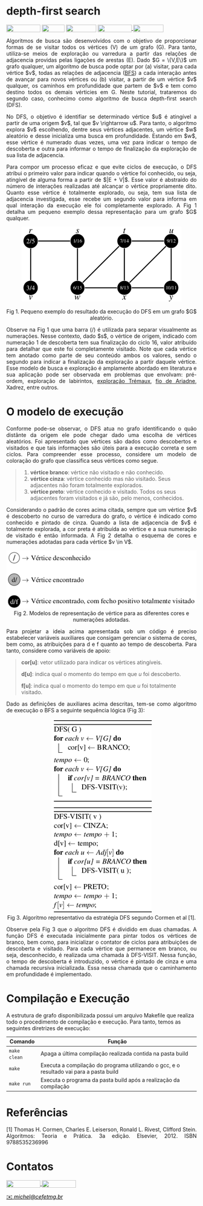 # depth-first search

<div style="display: inline-block;">
<img align="center" height="20px" width="90px" src="https://img.shields.io/badge/Maintained%3F-yes-green.svg"/> 
<img align="center" height="20px" width="60px" src="https://img.shields.io/badge/C%2B%2B-00599C?style=for-the-badge&logo=c%2B%2B&logoColor=white"/> 
<img align="center" height="20px" width="80px" src="https://img.shields.io/badge/Made%20for-VSCode-1f425f.svg"/> 
<a href="https://github.com/mpiress/midpy/issues">
<img align="center" height="20px" width="90px" src="https://img.shields.io/badge/contributions-welcome-brightgreen.svg?style=flat"/>
<img align="center" height="20px" width="80px" src="https://badgen.net/badge/license/MIT/green"/>
</a> 
</div>

<p> </p>
<p> </p>

<p align="justify">
Algoritmos de busca são desenvolvidos com o objetivo de proporcionar formas de se visitar todos os vértices (V) de um grafo (G). Para tanto, utiliza-se meios de exploração ou varredura a partir das relações de adjacencia providas pelas ligações de arestas (E). Dado $G = \{V,E\}$ um grafo qualquer, um algoritmo de busca pode optar por (a) visitar, para cada vértice $v$, todas as relações de adjacencia (<a href="https://github.com/mpiress/graph_bfs">BFS</a>) a cada interação antes de avançar para novos vértices ou (b) visitar, a partir de um vértice $v$ qualquer, os caminhos em profundidade que partem de $v$ e tem como destino todos os demais vérticies em G. Neste tutorial, trataremos do segundo caso, conhecimo como algoritmo de busca depth-first search (DFS). 
</p>

<p align="justify">
No DFS, o objetivo é identifiar se determinado vértice $u$ é atingível a partir de uma origem $v$, tal que $v \rightarrow u$. Para tanto, o algoritmo explora $v$ escolhendo, dentre seus vértices adjacentes, um vértice $w$ aleatório e desse inicializa uma busca em profundidade. Estando em $w$, esse vértice é numerado duas vezes, uma vez para indicar o tempo de descoberta e outra para informar o tempo de finalização da exploração de sua lista de adjacencia.    
</p>

<p align="justify">
Para compor um processo eficaz e que evite ciclos de execução, o DFS atribui o primeiro valor para indicar quando o vértice foi conhecido, ou seja, atingível de alguma forma a partir de $|E + V|$. Esse valor é abstraído do número de interações realizadas até alcançar o vértice propriamente dito. Quanto esse vértice é totalmente explorado, ou seja, tem sua lista de adjacencia investigada, esse recebe um segundo valor para informa em qual interação da execução ele foi completamente explorado. A Fig 1 detalha um pequeno exemplo dessa representação para um grafo $G$ qualquer.
</p>

<p align="center">
  <img src="imgs/grafo1.png" /><br/>
</p>

<p align="center">
<caption> Fig 1. Pequeno exemplo do resultado da execução do DFS em um grafo $G$ aleatório. </caption>
</p>

<p align="justify">
Observe na Fig 1 que uma barra (/) é utilizada para separar visualmente as numerações. Nesse contexto, dado $s$, o vértice de origem, indicado com numeração 1 de descoberta tem sua finalização do ciclo 16, valor atribuído para detalhar que este foi completamente visitado. Note que cada vértice tem anotado como parte de seu conteúdo ambos os valores, sendo o segundo para indicar a finalização da exploração a partir daquele vértice. Esse modelo de busca e exploração é amplamente abordado em literatura e sua aplicação pode ser observada em problemas que envolvam: pré-ordem, exploração de labirintos, <a href="https://www.wikifox.org/pt/wiki/Algoritmo_de_Tremaux">exploração Trémaux</a>, <a href="https://pt.wikipedia.org/wiki/Fio_de_Ariadne_(l%C3%B3gica)#:~:text=O%20Fio%20de%20Ariadne%2C%20assim,l%C3%B3gica%20por%20todos%20os%20meios">fio de Ariadne</a>, Xadrez, entre outros.
</p>


# O modelo de execução

<p align="justify">
Conforme pode-se observar, o DFS atua no grafo identificando o quão distânte da origem ele pode chegar dado uma escolha de vértices aleatórios. Foi apresentado que vértices são dados como descobertos e visitados e que tais informações são úteis para a execução correta e sem ciclos. Para compreender esse processo, considere um modelo de coloração do grafo que classifica seus vértices como segue.
</p>

>
> 1. **vértice branco**: vértice não visitado e não conhecido.
> 2. **vértice cinza**: vértice conhecido mas não visitado. Seus adjacentes não foram totalmente explorados.
> 3. **vértice preto**: vértice conhecido e visitado. Todos os seus adjacentes foram visitados e já são, pelo menos, conhecidos. 
>

<p align="justify">
Considerando o padrão de cores acima citada, sempre que um vértice $v$ é descoberto no curso de varredura do grafo, o vértice é indicado como conhecido e pintado de cinza. Quando a lista de adjacencia de $v$ é totalmente explorada, a cor preta é atribuída ao vértice e a sua numeração de visitado é então informada. A Fig 2 detalha o esquema de cores e numerações adotadas para cada vértice $v \in V$.
</p>

<p align="center">
  <img src="imgs/grafo2.png" /><br/>
  <caption>Fig 2. Modelos de representação de vértice para as diferentes cores e numerações adotadas.</caption>
</p>


<p align="justify">
Para projetar a ideia acima apresentada sob um código é preciso estabelecer variáveis auxiliares que consigam gerenciar o sistema de cores, bem como, as atribuições para d e f quanto ao tempo de descoberta. Para tanto, considere como variáveis de apoio: 
</p>

>
> **cor[u]**: vetor utilizado para indicar os vértices atingíveis.
> 
> **d[u]**: indica qual o momento do tempo em que $u$ foi descoberto.
>
> **f[u]**: indica qual o momento do tempo em que $u$ foi totalmente visitado.
>
>

<p align="justify">
Dado as definições de auxiliares acima descritas, tem-se como algoritmo de execução o BFS a seguinte sequência lógica (Fig 3):
</p>

<p align="center">
  <img src="imgs/dfs.png" /><br/>
  <caption>Fig 3. Algoritmo representativo da estratégia DFS segundo Cormen et al [1].</caption>
</p>

<p align="justify">
Observe pela Fig 3 que o algoritmo DFS é dividido em duas chamadas. A função DFS é executada inicialmente para pintar todos os vértices de branco, bem como, para inicializar o contator de ciclos para atribuições de descoberta e visitado. Para cada vértice que permanece em branco, ou seja, desconhecido, é realizada uma chamada à DFS-VISIT. Nessa função, o tempo de descoberta é introduzido, o vértice é pintado de cinza e uma chamada recursiva inicializada. Essa nessa chamada que o caminhamento em profundidade é implementado. 
</p>

# Compilação e Execução

A estrutura de grafo disponibilizada possui um arquivo Makefile que realiza todo o procedimento de compilação e execução. Para tanto, temos as seguintes diretrizes de execução:


| Comando                |  Função                                                                                           |                     
| -----------------------| ------------------------------------------------------------------------------------------------- |
|  `make clean`          | Apaga a última compilação realizada contida na pasta build                                        |
|  `make`                | Executa a compilação do programa utilizando o gcc, e o resultado vai para a pasta build           |
|  `make run`            | Executa o programa da pasta build após a realização da compilação                                 |

# Referências

<p align="justify">
[1] Thomas H. Cormen, Charles E. Leiserson, Ronald L. Rivest, Clifford Stein. Algoritmos:  Teoria e Prática. 3a edição. Elsevier, 2012. ISBN 9788535236996
</p>

# Contatos

<div style="display: inline-block;">
<a href="https://t.me/michelpires369">
<img align="center" height="20px" width="90px" src="https://img.shields.io/badge/Telegram-2CA5E0?style=for-the-badge&logo=telegram&logoColor=white"/> 
</a>

<a href="https://www.linkedin.com/in/michelpiressilva/">
<img align="center" height="20px" width="90px" src="https://img.shields.io/badge/LinkedIn-0077B5?style=for-the-badge&logo=linkedin&logoColor=white"/>
</a>

</div>

<p> </p>


<a style="color:black" href="mailto:michel@cefetmg.br?subject=[GitHub]%20Source%20Dynamic%20Lists">
✉️ <i>michel@cefetmg.br</i>
</a>

